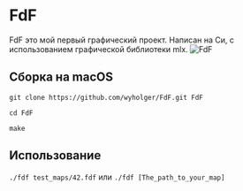 # FdF
FdF это мой первый графический проект. Написан на Си, с использованием графической библиотеки mlx.
![FdF](https://media4.giphy.com/media/WJjLyXCVvro2I/giphy.gif?cid=ecf05e47555dad2076cd4bf58a379b6c7c49ea90f424e688&rid=giphy.gif&ct=g)
## Сборка на macOS
```
git clone https://github.com/wyholger/FdF.git FdF
```
```
cd FdF
```
```
make
```
## Использование 
`./fdf test_maps/42.fdf` или `./fdf [The_path_to_your_map]`
